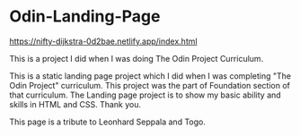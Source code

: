 # Odin-Landing-Page

https://nifty-dijkstra-0d2bae.netlify.app/index.html

This is a project I did when I was doing The Odin Project Curriculum.


This is a static landing page project which I did when I was completing "The Odin Project" curriculum. This project was the part of Foundation section of that curriculum. The Landing page project is to show my basic ability and skills in HTML and CSS. Thank you.

This page is a tribute to Leonhard Seppala and Togo.

